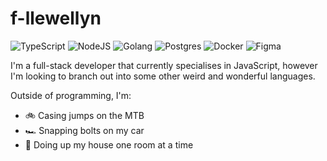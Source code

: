 # f-llewellyn
![TypeScript](https://img.shields.io/badge/typescript-%23007ACC.svg?style=for-the-badge&logo=typescript&logoColor=white)
![NodeJS](https://img.shields.io/badge/node.js-6DA55F?style=for-the-badge&logo=node.js&logoColor=white)
![Golang](https://img.shields.io/badge/golang-%2308afd8.svg?style=for-the-badge&logo=go&logoColor=white)
![Postgres](https://img.shields.io/badge/postgres-%23316192.svg?style=for-the-badge&logo=postgresql&logoColor=white)
![Docker](https://img.shields.io/badge/docker-%231d63ed.svg?style=for-the-badge&logo=docker&logoColor=white)
![Figma](https://img.shields.io/badge/figma-%23ff7667.svg?style=for-the-badge&logo=figma&logoColor=white)

I'm a full-stack developer that currently specialises in JavaScript, however I'm looking to branch out into some other weird and wonderful languages. 

Outside of programming, I'm:
- 🚲 Casing jumps on the MTB
- 🏎️ Snapping bolts on my car
- 🏡 Doing up my house one room at a time
